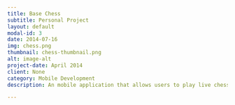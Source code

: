```yaml
---
title: Base Chess
subtitle: Personal Project
layout: default
modal-id: 3
date: 2014-07-16
img: chess.png
thumbnail: chess-thumbnail.png
alt: image-alt
project-date: April 2014
client: None
category: Mobile Development
description: An mobile application that allows users to play live chess and set up realtime tournaments. Built with Flutter for the framework, Firebase for authentication and Cloud Firestore, and Challonge API to set up the tournaments. To create the chessboard, I reused code from the FlutterChess library by Deven98

---
```

